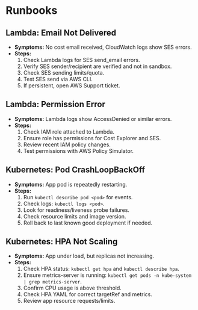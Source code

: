 # Runbooks

## Lambda: Email Not Delivered
- **Symptoms:** No cost email received, CloudWatch logs show SES errors.
- **Steps:**
  1. Check Lambda logs for SES send_email errors.
  2. Verify SES sender/recipient are verified and not in sandbox.
  3. Check SES sending limits/quota.
  4. Test SES send via AWS CLI.
  5. If persistent, open AWS Support ticket.

## Lambda: Permission Error
- **Symptoms:** Lambda logs show AccessDenied or similar errors.
- **Steps:**
  1. Check IAM role attached to Lambda.
  2. Ensure role has permissions for Cost Explorer and SES.
  3. Review recent IAM policy changes.
  4. Test permissions with AWS Policy Simulator.

## Kubernetes: Pod CrashLoopBackOff
- **Symptoms:** App pod is repeatedly restarting.
- **Steps:**
  1. Run `kubectl describe pod <pod>` for events.
  2. Check logs: `kubectl logs <pod>`.
  3. Look for readiness/liveness probe failures.
  4. Check resource limits and image version.
  5. Roll back to last known good deployment if needed.

## Kubernetes: HPA Not Scaling
- **Symptoms:** App under load, but replicas not increasing.
- **Steps:**
  1. Check HPA status: `kubectl get hpa` and `kubectl describe hpa`.
  2. Ensure metrics-server is running: `kubectl get pods -n kube-system | grep metrics-server`.
  3. Confirm CPU usage is above threshold.
  4. Check HPA YAML for correct targetRef and metrics.
  5. Review app resource requests/limits. 